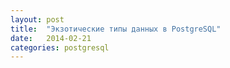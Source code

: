 ```yaml
---
layout: post
title:  "Экзотические типы данных в PostgreSQL"
date:   2014-02-21
categories: postgresql
---
```


<script async class="speakerdeck-embed" data-id="547363107cff0131ee4a025a303c0b4c" data-ratio="1.77777777777778" src="//speakerdeck.com/assets/embed.js"></script>
